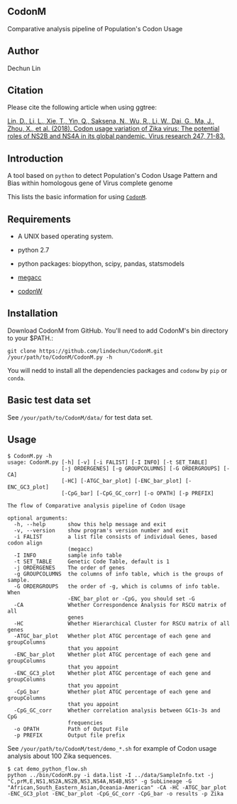 ## CodonM

Comparative analysis pipeline of Population's Codon Usage

## Author

Dechun Lin

## Citation
Please cite the following article when using ggtree:

[Lin, D., Li, L., Xie, T., Yin, Q., Saksena, N., Wu, R., Li, W., Dai, G., Ma, J., Zhou, X., et al. (2018). Codon usage variation of Zika virus: The potential roles of NS2B and NS4A in its global pandemic. Virus research 247, 71-83.](https://www.sciencedirect.com/science/article/pii/S016817021730597X?via%3Dihub)

## Introduction

A tool based on `python` to detect Population's Codon Usage Pattern and Bias within homologous gene of Virus complete genome

This lists the basic information for using [`CodonM`](https://github.com/lindechun/CodonM).

## Requirements

* A UNIX based operating system.

* python 2.7

* python packages: biopython, scipy, pandas, statsmodels

* [megacc](https://www.megasoftware.net/)

* [codonW](http://codonw.sourceforge.net)

## Installation

Download CodonM from GitHub. You'll need to add CodonM's bin directory to your $PATH.:

```
git clone https://github.com/lindechun/CodonM.git
/your/path/to/CodonM/CodonM.py -h
```

You will nedd to install all the dependencies packages and `codonw` by `pip` or `conda`.


## Basic test data set

See `/your/path/to/CodonM/data/` for test data set.

## Usage

```
$ CodonM.py -h
usage: CodonM.py [-h] [-v] [-i FALIST] [-I INFO] [-t SET_TABLE]
                 [-j ORDERGENES] [-g GROUPCOLUMNS] [-G ORDERGROUPS] [-CA]
                 [-HC] [-ATGC_bar_plot] [-ENC_bar_plot] [-ENC_GC3_plot]
                 [-CpG_bar] [-CpG_GC_corr] [-o OPATH] [-p PREFIX]

The flow of Comparative analysis pipeline of Codon Usage

optional arguments:
  -h, --help       show this help message and exit
  -v, --version    show program's version number and exit
  -i FALIST        a list file consists of individual Genes, based codon align
                   (megacc)
  -I INFO          sample info table
  -t SET_TABLE     Genetic Code Table, default is 1
  -j ORDERGENES    The order of genes
  -g GROUPCOLUMNS  the columns of info table, which is the groups of sample.
  -G ORDERGROUPS   the order of -g, which is columns of info table. When
                   -ENC_bar_plot or -CpG, you should set -G
  -CA              Whether Correspondence Analysis for RSCU matrix of all
                   genes
  -HC              Whether Hierarchical Cluster for RSCU matrix of all genes
  -ATGC_bar_plot   Whether plot ATGC percentage of each gene and groupColumns
                   that you appoint
  -ENC_bar_plot    Whether plot ATGC percentage of each gene and groupColumns
                   that you appoint
  -ENC_GC3_plot    Whether plot ATGC percentage of each gene and groupColumns
                   that you appoint
  -CpG_bar         Whether plot ATGC percentage of each gene and groupColumns
                   that you appoint
  -CpG_GC_corr     Whether correlation analysis between GC1s-3s and CpG
                   frequencies
  -o OPATH         Path of Output File
  -p PREFIX        Output file prefix
```

See `/your/path/to/CodonM/test/demo_*.sh` for example of Codon usage analysis about 100 Zika sequences.

```
$ cat demo_python_flow.sh
python ../bin/CodonM.py -i data.list -I ../data/SampleInfo.txt -j "C,prM,E,NS1,NS2A,NS2B,NS3,NS4A,NS4B,NS5" -g SubLineage -G "African,South_Eastern_Asian,Oceania-American" -CA -HC -ATGC_bar_plot -ENC_GC3_plot -ENC_bar_plot -CpG_GC_corr -CpG_bar -o results -p Zika
```